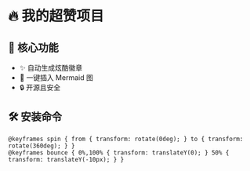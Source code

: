 # 🔥 我的超赞项目

## 🎯 核心功能
- ✨ 自动生成炫酷徽章
- 🚀 一键插入 Mermaid 图
- 🔒 开源且安全

## 🛠️ 安装命令
```
@keyframes spin { from { transform: rotate(0deg); } to { transform: rotate(360deg); } }
@keyframes bounce { 0%,100% { transform: translateY(0); } 50% { transform: translateY(-10px); } }
```

